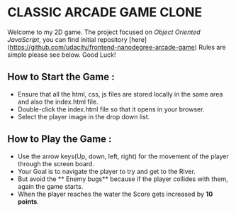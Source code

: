 # CLASSIC ARCADE GAME CLONE
 Welcome to my 2D game. The project focused on _Object Oriented JavaScript_, you can find initial repository [here] (https://github.com/udacity/frontend-nanodegree-arcade-game)
 Rules are simple please see below. Good Luck!

## How to Start the Game :
  * Ensure that all the html, css, js files are stored locally in the same area and also the index.html file.
  * Double-click the index.html file so that it opens in your browser.
  * Select the player image in the drop down list.

## How to Play the Game :
  * Use the arrow keys(Up, down, left, right) for the movement of the player through the screen board.
  * Your Goal is to navigate the player to try and get to the River.
  * But avoid the ** Enemy bugs** because if the player collides with them, again the game starts.
  * When the player reaches the water the Score gets increased by **10 points**.
